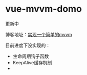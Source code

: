 # vue-mvvm-domo
 
更新中

博客地址：[实现一个简单的mvvm](https://c4in1.github.io/categories/MVVM/)

目前进度下没实现的：

- 生命周期钩子函数
- KeepAlive缓存机制
- 
